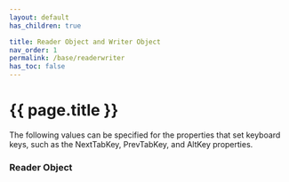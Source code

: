 ```yaml
---
layout: default
has_children: true

title: Reader Object and Writer Object
nav_order: 1
permalink: /base/readerwriter
has_toc: false
---
```


# {{ page.title }}

The following values ​​can be specified for the properties that set keyboard keys, such as the NextTabKey, PrevTabKey, and AltKey properties.


### Reader Object
